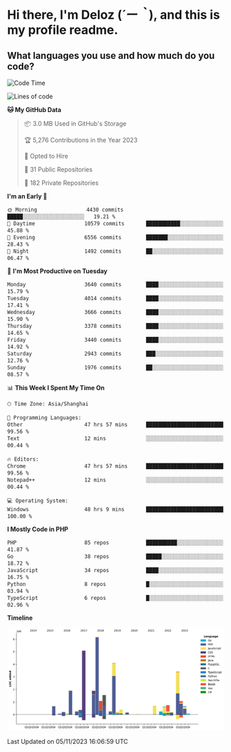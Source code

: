 # **Hi there, I'm Deloz (*´ー｀*), and this is my profile readme.**

## **What languages you use and how much do you code?**

<!--START_SECTION:waka-->
![Code Time](http://img.shields.io/badge/Code%20Time-2%2C716%20hrs%2055%20mins-blue)

![Lines of code](https://img.shields.io/badge/From%20Hello%20World%20I%27ve%20Written-32.1%20million%20lines%20of%20code-blue)

**🐱 My GitHub Data** 

> 📦 3.0 MB Used in GitHub's Storage 
 > 
> 🏆 5,276 Contributions in the Year 2023
 > 
> 💼 Opted to Hire
 > 
> 📜 31 Public Repositories 
 > 
> 🔑 182 Private Repositories 
 > 
**I'm an Early 🐤** 

```text
🌞 Morning                4430 commits        █████░░░░░░░░░░░░░░░░░░░░   19.21 % 
🌆 Daytime                10579 commits       ███████████░░░░░░░░░░░░░░   45.88 % 
🌃 Evening                6556 commits        ███████░░░░░░░░░░░░░░░░░░   28.43 % 
🌙 Night                  1492 commits        ██░░░░░░░░░░░░░░░░░░░░░░░   06.47 % 
```
📅 **I'm Most Productive on Tuesday** 

```text
Monday                   3640 commits        ████░░░░░░░░░░░░░░░░░░░░░   15.79 % 
Tuesday                  4014 commits        ████░░░░░░░░░░░░░░░░░░░░░   17.41 % 
Wednesday                3666 commits        ████░░░░░░░░░░░░░░░░░░░░░   15.90 % 
Thursday                 3378 commits        ████░░░░░░░░░░░░░░░░░░░░░   14.65 % 
Friday                   3440 commits        ████░░░░░░░░░░░░░░░░░░░░░   14.92 % 
Saturday                 2943 commits        ███░░░░░░░░░░░░░░░░░░░░░░   12.76 % 
Sunday                   1976 commits        ██░░░░░░░░░░░░░░░░░░░░░░░   08.57 % 
```


📊 **This Week I Spent My Time On** 

```text
🕑︎ Time Zone: Asia/Shanghai

💬 Programming Languages: 
Other                    47 hrs 57 mins      █████████████████████████   99.56 % 
Text                     12 mins             ░░░░░░░░░░░░░░░░░░░░░░░░░   00.44 % 

🔥 Editors: 
Chrome                   47 hrs 57 mins      █████████████████████████   99.56 % 
Notepad++                12 mins             ░░░░░░░░░░░░░░░░░░░░░░░░░   00.44 % 

💻 Operating System: 
Windows                  48 hrs 9 mins       █████████████████████████   100.00 % 
```

**I Mostly Code in PHP** 

```text
PHP                      85 repos            ██████████░░░░░░░░░░░░░░░   41.87 % 
Go                       38 repos            █████░░░░░░░░░░░░░░░░░░░░   18.72 % 
JavaScript               34 repos            ████░░░░░░░░░░░░░░░░░░░░░   16.75 % 
Python                   8 repos             █░░░░░░░░░░░░░░░░░░░░░░░░   03.94 % 
TypeScript               6 repos             █░░░░░░░░░░░░░░░░░░░░░░░░   02.96 % 
```



**Timeline**

![Lines of Code chart](https://raw.githubusercontent.com/deloz/deloz/main/assets/bar_graph.png)


 Last Updated on 05/11/2023 16:06:59 UTC
<!--END_SECTION:waka-->
